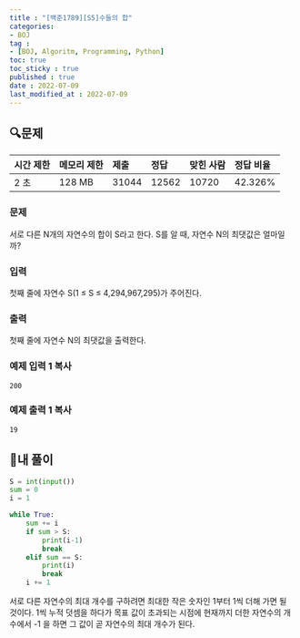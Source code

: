 ```yaml
---
title : "[백준1789][S5]수들의 합"
categories:
- BOJ
tag :
- [BOJ, Algoritm, Programming, Python]
toc: true
toc_sticky : true
published : true
date : 2022-07-09
last_modified_at : 2022-07-09
---
```


## 🔍문제

| 시간 제한 | 메모리 제한 | 제출  | 정답  | 맞힌 사람 | 정답 비율 |
| :-------- | :---------- | :---- | :---- | :-------- | :-------- |
| 2 초      | 128 MB      | 31044 | 12562 | 10720     | 42.326%   |

### 문제

서로 다른 N개의 자연수의 합이 S라고 한다. S를 알 때, 자연수 N의 최댓값은 얼마일까?

### 입력

첫째 줄에 자연수 S(1 ≤ S ≤ 4,294,967,295)가 주어진다.

### 출력

첫째 줄에 자연수 N의 최댓값을 출력한다.

### 예제 입력 1 복사

```
200
```

### 예제 출력 1 복사

```
19
```



## 📝내 풀이

```python
S = int(input())
sum = 0
i = 1

while True:
    sum += i
    if sum > S:
        print(i-1)
        break
    elif sum == S:
        print(i)
        break    
    i += 1
```

서로 다른 자연수의 최대 개수를 구하려면 최대한 작은 숫자인 1부터 1씩 더해 가면 될 것이다. 1씩 누적 덧셈을 하다가 목표 값이 초과되는 시점에 현재까지 더한 자연수의 개수에서 -1 을 하면 그 값이 곧 자연수의 최대 개수가 된다.